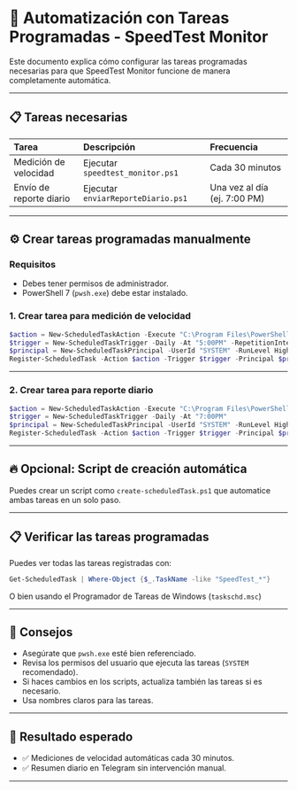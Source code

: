 
# 🔄 Automatización con Tareas Programadas - SpeedTest Monitor

Este documento explica cómo configurar las tareas programadas necesarias para que SpeedTest Monitor funcione de manera completamente automática.

---

## 📋 Tareas necesarias

| Tarea | Descripción | Frecuencia |
|:---|:---|:---|
| Medición de velocidad | Ejecutar `speedtest_monitor.ps1` | Cada 30 minutos |
| Envío de reporte diario | Ejecutar `enviarReporteDiario.ps1` | Una vez al día (ej. 7:00 PM) |

---

## ⚙️ Crear tareas programadas manualmente

### Requisitos

- Debes tener permisos de administrador.
- PowerShell 7 (`pwsh.exe`) debe estar instalado.

### 1. Crear tarea para medición de velocidad

```powershell
$action = New-ScheduledTaskAction -Execute "C:\Program Files\PowerShell\7\pwsh.exe" -Argument "-ExecutionPolicy Bypass -File C:\SpeedTest\speedtest_monitor.ps1"
$trigger = New-ScheduledTaskTrigger -Daily -At "5:00PM" -RepetitionInterval (New-TimeSpan -Minutes 30) -RepetitionDuration ([timespan]::MaxValue)
$principal = New-ScheduledTaskPrincipal -UserId "SYSTEM" -RunLevel Highest
Register-ScheduledTask -Action $action -Trigger $trigger -Principal $principal -TaskName "SpeedTest_Monitor" -Description "Ejecuta medición de velocidad cada 30 min" -Force
```

---

### 2. Crear tarea para reporte diario

```powershell
$action = New-ScheduledTaskAction -Execute "C:\Program Files\PowerShell\7\pwsh.exe" -Argument "-ExecutionPolicy Bypass -File C:\SpeedTest\enviarReporteDiario.ps1"
$trigger = New-ScheduledTaskTrigger -Daily -At "7:00PM"
$principal = New-ScheduledTaskPrincipal -UserId "SYSTEM" -RunLevel Highest
Register-ScheduledTask -Action $action -Trigger $trigger -Principal $principal -TaskName "SpeedTest_ReporteDiario" -Description "Envía reporte diario de velocidad a Telegram" -Force
```

---

## 🔥 Opcional: Script de creación automática

Puedes crear un script como `create-scheduledTask.ps1` que automatice ambas tareas en un solo paso.

---

## 📋 Verificar las tareas programadas

Puedes ver todas las tareas registradas con:

```powershell
Get-ScheduledTask | Where-Object {$_.TaskName -like "SpeedTest_*"}
```

O bien usando el Programador de Tareas de Windows (`taskschd.msc`)

---

## 🚨 Consejos

- Asegúrate que `pwsh.exe` esté bien referenciado.
- Revisa los permisos del usuario que ejecuta las tareas (`SYSTEM` recomendado).
- Si haces cambios en los scripts, actualiza también las tareas si es necesario.
- Usa nombres claros para las tareas.

---

## 🎯 Resultado esperado

- ✅ Mediciones de velocidad automáticas cada 30 minutos.
- ✅ Resumen diario en Telegram sin intervención manual.

---
